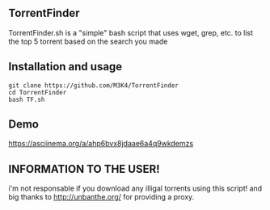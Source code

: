 ## TorrentFinder
TorrentFinder.sh is a "simple" bash script that uses wget, grep, etc. to list the top 5 torrent based on the search you made

## Installation and usage

    git clone https://github.com/M3K4/TorrentFinder
    cd TorrentFinder
    bash TF.sh
    
## Demo

https://asciinema.org/a/ahp6bvx8jdaae6a4q9wkdemzs

## INFORMATION TO THE USER!
i'm not responsable if you download any illigal torrents using this script!
and big thanks to http://unbanthe.org/ for providing a proxy.
